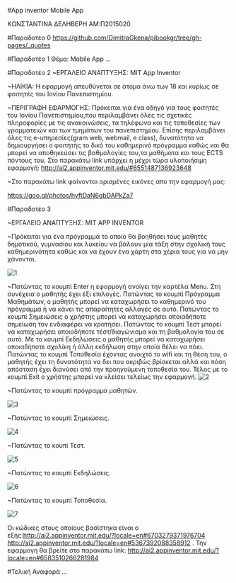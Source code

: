 #App inventor Mobile App


ΚΩΝΣΤΑΝΤΙΝΑ ΔΕΛΗΒΕΡΗ
ΑΜ:Π2015020


#Παραδοτέο 0
https://github.com/DimitraGkena/pibookgr/tree/gh-pages/_quotes


#Παραδοτέο 1
Θέμα: Mobile App 
...

#Παραδοτέο 2
  ~ΕΡΓΑΛΕΙΟ ΑΝΑΠΤΥΞΗΣ: MIT App Inventor
  
  ~ΗΛΙΚΙΑ: Η εφαρμογή απευθύνεται σε άτομα άνω των 18 και κυρίως σε φοιτητές του Ιονίου Πανεπιστημίου.

  ~ΠΕΡΙΓΡΑΦΗ ΕΦΑΡΜΟΓΗΣ: Πρόκειται για ένα οδηγό για τους φοιτητές του Ιονίου Πανεπιστημίου,που περιλαμβάνει όλες τις σχετικές πληροφορίες με τις ανακοινώσεις, τα τηλέφωνα και τις τοποθεσίες των γραμματειών και των τμημάτων του πανεπιστημίου. Επίσης περιλαμβάνει όλες τις e-υπηρεσίες(gram web, webmail, e class), δυνατότητα να δημιουργήσει ο φοιτητής το δικό του καθημερινό πρόγραμμα καθώς και θα μπορεί να αποθηκεύσει τις βαθμολογίες του,τα μαθήματα και τους ECTS πόντους του.
Στο παρακάτω link υπάρχει η μέχρι τώρα υλοποιήσιμη εφαρμογή: http://ai2.appinventor.mit.edu/#6551487136923648 

~Στο παρακάτω link φαίνονται ορισμένες εικόνες απο την εφαρμογή μας:

https://goo.gl/photos/hyftDaN6gbDAPkZa7


#Παραδοτέο 3

~ΕΡΓΑΛΕΙΟ ΑΝΑΠΤΥΞΗΣ: MIT APP INVENTOR

~Πρόκειται για ένα πρόγραμμα το οποίο θα βοηθήσει τους μαθητές δημοτικού, γυμνασίου και λυκείου να βάλουν μία τάξη στην σχολική τους καθημερινότητα καθώς και να έχουν ένα χάρτη στα χέρια τους για να μην χάνονται. 


![1](https://cloud.githubusercontent.com/assets/22773643/21591942/a16010c8-d111-11e6-850e-0a6eab48b9d6.png)

~Πατώντας το κουμπί Enter η εφαρμογή ανοίγει την καρτέλα Menu. Στη συνέχεια ο μαθητής έχει έξι επιλογές.
Πατώντας το κουμπί Πρόγραμμα Μαθημάτων, ο μαθητής μπορεί να καταχωρήσει το καθημερινό του πρόγραμμα ή να κάνει τις απαραίτητες αλλαγές σε αυτό. Πατώντας το κουμπί Σημειώσεις ο χρήστης μπορεί να καταχωρήσει οποιαδήποτε σημείωση τον ενδιαφέρει να κρατήσει.
Πατώντας το κουμπί Τεστ μπορεί να καταχωρήσει οποιοδήποτε τέστ/διαγώνισμα και τη βαθμολογία του σε αυτό. Με το κουμπί Εκδηλώσεις ο μαθητής μπορεί να καταχωρήσει οποιαδήποτε σχολίκη ή  άλλη εκδήλωση στην οποία θέλει να πάει. Πατώντας το κουμπί Τοποθεσία έχοντας ανοιχτό το wifi και τη θέση του, ο μαθητής έχει τη δυνατότητα να δει που ακριβώς βρίσκεται αλλά και πόση απόσταση έχει διανύσει από την προηγούμενη τοποθεσία του. Τέλος με το κουμπί Exit ο χρήστης μπορεί να κλείσει τελείως την εφαρμογή.
![2](https://cloud.githubusercontent.com/assets/22773643/21592015/5056dac6-d112-11e6-9ef1-44aaf8e7b453.png)

~Πατώντας το κουμπί πρόγραμμα μαθητών.

![3](https://cloud.githubusercontent.com/assets/22773643/21592273/cb14eb70-d114-11e6-801f-e2b884013ab9.png)

~Πατώντας το κουμπί Σημειώσεις.

![4](https://cloud.githubusercontent.com/assets/22773643/21592330/2d9ccae2-d115-11e6-853e-4f8c336b245b.png)

~Πατώντας το κουπί Τεστ.

![5](https://cloud.githubusercontent.com/assets/22773643/21592387/bbb56050-d115-11e6-8152-9efb697bf60b.png)

~Πατώντας το κουμπί Εκδηλώσεις.

![6](https://cloud.githubusercontent.com/assets/22773643/21592415/06833896-d116-11e6-943e-74a35e7ffba6.png)

~Πατώντας το κουμπί Τοποθεσία.


![7](https://cloud.githubusercontent.com/assets/22773643/21592447/3a5882c0-d116-11e6-9b3f-5d56c8acc5f2.png)


Οι κώδικες στους οποίους βασίστηκα είναι ο εξής:http://ai2.appinventor.mit.edu/?locale=en#6703279371976704
http://ai2.appinventor.mit.edu/?locale=en#5367392088358912
. Την εφαρμογη θα  βρείτε στο παρακάτω link: http://ai2.appinventor.mit.edu/?locale=en#6583510266281984


#Τελική Αναφορά
...
